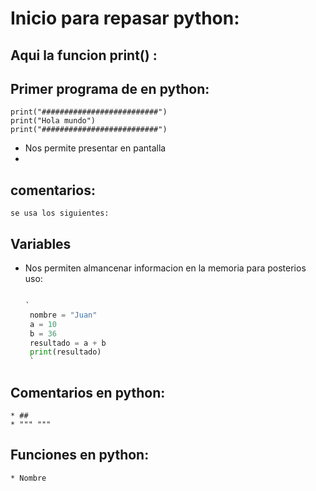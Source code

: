 # Inicio para repasar python:

## Aqui la funcion print() :
## Primer programa de en python:
    print("##########################")
    print("Hola mundo")
    print("##########################")

 * Nos permite presentar en pantalla
 * 

## comentarios:
    se usa los siguientes:
        
## Variables 
 * Nos permiten almancenar informacion en la memoria para posterios uso:
   ```python

   `
    nombre = "Juan"
    a = 10 
    b = 36
    resultado = a + b
    print(resultado)
    `
## Comentarios en  python:
    * ##
    * """ """
## Funciones en python:     

    * Nombre